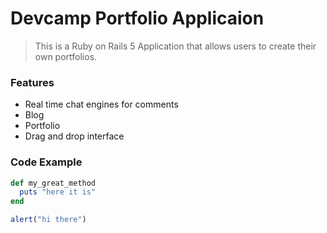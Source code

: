 # Devcamp Portfolio Applicaion

> This is a Ruby on Rails 5 Application that allows users to create their own portfolios.

### Features

- Real time chat engines for comments
- Blog
- Portfolio
- Drag and drop interface

### Code Example

```ruby
def my_great_method
  puts "here it is"
end
```

```javascript
alert("hi there")
```
